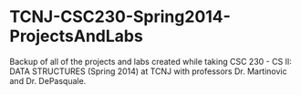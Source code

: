 TCNJ-CSC230-Spring2014-ProjectsAndLabs
======================================

Backup of all of the projects and labs created while taking CSC 230 - CS II: DATA STRUCTURES (Spring 2014) at TCNJ with professors Dr. Martinovic and Dr. DePasquale.
